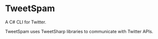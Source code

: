 TweetSpam
=========
A C# CLI for Twitter.

TweetSpam uses TweetSharp libraries to communicate with Twitter APIs.
